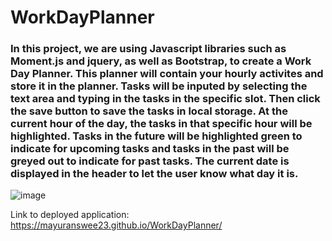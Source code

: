 # WorkDayPlanner

### In this project, we are using Javascript libraries such as Moment.js and jquery, as well as Bootstrap, to create a Work Day Planner. This planner will contain your hourly activites and store it in the planner. Tasks will be inputed by selecting the text area and typing in the tasks in the specific slot. Then click the save button to save the tasks in local storage. At the current hour of the day, the tasks in that specific hour will be highlighted. Tasks in the future will be highlighted green to indicate for upcoming tasks and tasks in the past will be greyed out to indicate for past tasks. The current date is displayed in the header to let the user know what day it is. 

![image](https://user-images.githubusercontent.com/81788122/119413785-5ae89e80-bcbc-11eb-8a94-83f98bdc4d9f.png)

Link to deployed application: https://mayuranswee23.github.io/WorkDayPlanner/
